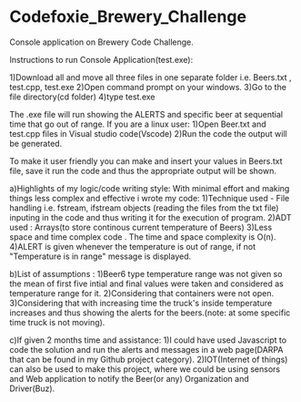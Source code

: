 # Codefoxie_Brewery_Challenge
Console application on Brewery Code Challenge.


Instructions to run Console Application(test.exe):

1)Download all and move all three files in one separate folder i.e. Beers.txt , test.cpp, test.exe
2)Open command prompt on your windows.
3)Go to the file directory(cd folder)
4)type test.exe

The .exe file will run showing the ALERTS and specific beer at sequential time that go out of range.
If you are a linux user:
1)Open Beer.txt and test.cpp files in Visual studio code(Vscode)
2)Run the code the output will be generated.

To make it user friendly you can make and insert your values in Beers.txt file, save it run the code and thus the appropriate output will be shown.



a)Highlights of my logic/code writing style:
With minimal effort and making things less complex and effective i wrote my code:
 1)Technique used - File handling i.e. fstream, ifstream objects (reading the files from the txt file) inputing in the code and thus writing it for the execution of program.
 2)ADT used : Arrays(to store continous current temperature of Beers)
 3)Less space and time complex code . The time and space complexity is O(n).
 4)ALERT is given whenever the temperature is out of range, if not "Temperature is in range" message is displayed.
 
 b)List of assumptions : 
 1)Beer6 type temperature range was not given so the mean of first five intial and final values were taken and considered as temperature range for it.
 2)Considering that containers were not open.
 3)Considering that with increasing time the truck's inside temperature increases and thus showing the alerts for the beers.(note: at some specific time truck is not moving).
 
 c)If given 2 months time and assistance:
 1)I could have used Javascript to code the solution and run the alerts and messages in a web page(DARPA that can be found in my Github project category).
 2)IOT(Internet of things) can also be used to make this project, where we could be using sensors and Web application to notify the Beer(or any) Organization and Driver(Buz).
